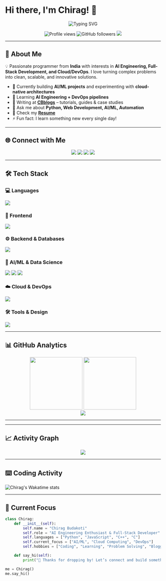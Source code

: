 # Hi there, I'm Chirag! 👋

<div align="center">
  <img src="https://readme-typing-svg.herokuapp.com?font=Fira+Code&weight=500&size=24&pause=1000&color=36BCF7&center=true&vCenter=true&width=600&lines=AI+Engineering+Enthusiast;Full+Stack+Developer;Python+Specialist;DevOps+Engineer;Always+Building+Something+New!" alt="Typing SVG" />
</div>

<p align="center">
  <img src="https://komarev.com/ghpvc/?username=cbcodes03&label=Profile%20views&color=36BCF7&style=for-the-badge" alt="Profile views" />
  <img src="https://img.shields.io/github/followers/cbcodes03?label=Followers&style=for-the-badge&logo=github" alt="GitHub followers" />
  <img src="https://img.shields.io/badge/From-India-ff9933?style=for-the-badge&logo=google-earth&logoColor=white" />
</p>

---

## 🚀 About Me  

💡 Passionate programmer from **India** with interests in **AI Engineering, Full-Stack Development, and Cloud/DevOps**. I love turning complex problems into clean, scalable, and innovative solutions.  

- 🔭 Currently building **AI/ML projects** and experimenting with **cloud-native architectures**  
- 🌱 Learning **AI Engineering + DevOps pipelines**  
- 📝 Writing at **[CBblogs](https://yourbloglink.com)** – tutorials, guides & case studies  
- 💬 Ask me about **Python, Web Development, AI/ML, Automation**  
- 📄 Check my **[Resume](resume-link-here.pdf)**  
- ⚡ Fun fact: I learn something new every single day!  

---

## 🌐 Connect with Me  

<p align="center">
<a href="https://linkedin.com/in/chirag-budakoti"><img src="https://img.shields.io/badge/Chirag%20Budakoti-0077B5?style=for-the-badge&logo=linkedin&logoColor=white"/></a>
<a href="https://leetcode.com/chirag-budakoti"><img src="https://img.shields.io/badge/LeetCode-FFA116?style=for-the-badge&logo=leetcode&logoColor=black"/></a>
<a href="mailto:chirag@example.com"><img src="https://img.shields.io/badge/Email-D14836?style=for-the-badge&logo=gmail&logoColor=white"/></a>
<a href="https://twitter.com/username"><img src="https://img.shields.io/badge/Twitter-1DA1F2?style=for-the-badge&logo=twitter&logoColor=white"/></a>
</p>

---

## 🛠️ Tech Stack  

### 💻 Languages  
<p>
<img src="https://skillicons.dev/icons?i=python,js,cpp,c,php&theme=dark" />
</p>

### 🎨 Frontend  
<p>
<img src="https://skillicons.dev/icons?i=react,vue,html,css,tailwind,reactnative&theme=dark" />
</p>

### ⚙️ Backend & Databases  
<p>
<img src="https://skillicons.dev/icons?i=django,flask,nodejs,express,mongodb,postgres,mysql,redis&theme=dark" />
</p>

### 🤖 AI/ML & Data Science  
<p>
<img src="https://skillicons.dev/icons?i=tensorflow,opencv&theme=dark" />
<img src="https://img.shields.io/badge/Scikit--Learn-F7931E?style=for-the-badge&logo=scikit-learn&logoColor=white" />
<img src="https://img.shields.io/badge/Pandas-150458?style=for-the-badge&logo=pandas&logoColor=white" />
</p>

### ☁️ Cloud & DevOps  
<p>
<img src="https://skillicons.dev/icons?i=aws,gcp,azure,docker,kubernetes,jenkins,linux,git&theme=dark" />
</p>

### 🛠️ Tools & Design  
<p>
<img src="https://skillicons.dev/icons?i=figma,postman,vscode&theme=dark" />
</p>

---

## 📊 GitHub Analytics  

<div align="center">
  <img height="170em" src="https://github-readme-stats.vercel.app/api?username=cbcodes03&show_icons=true&theme=algolia&count_private=true&hide_border=true" />
  <img height="170em" src="https://github-readme-stats.vercel.app/api/top-langs/?username=cbcodes03&layout=compact&langs_count=8&theme=algolia&hide_border=true"/>
</div>  

<div align="center">
  <img src="https://github-readme-streak-stats.herokuapp.com/?user=cbcodes03&theme=algolia&hide_border=true" />
</div>  

---


---

## 📈 Activity Graph  

<div align="center">
  <img src="https://github-readme-activity-graph.vercel.app/graph?username=cbcodes03&theme=react-dark&bg_color=0d1117&hide_border=true&line=58a6ff&point=36bcf7&area=true" />
</div>  

---

## ⌨️ Coding Activity  

![Chirag's Wakatime stats](https://github-readme-stats.vercel.app/api/wakatime?username=CBcodes03&layout=compact&theme=algolia)

---

## 🎯 Current Focus  

```python
class Chirag:
    def __init__(self):
        self.name = "Chirag Budakoti"
        self.role = "AI Engineering Enthusiast & Full-Stack Developer"
        self.languages = ["Python", "JavaScript", "C++", "C"]
        self.current_focus = ["AI/ML", "Cloud Computing", "DevOps"]
        self.hobbies = ["Coding", "Learning", "Problem Solving", "Blogging"]

    def say_hi(self):
        print("🚀 Thanks for dropping by! Let’s connect and build something amazing together!")

me = Chirag()
me.say_hi()
